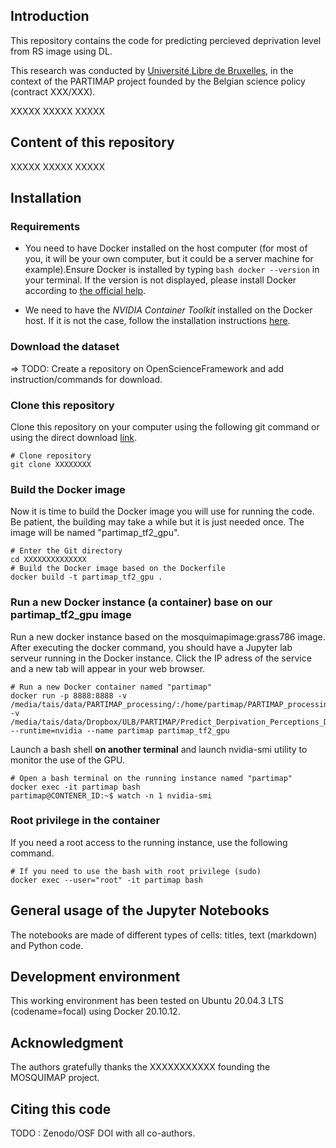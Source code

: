 ## Introduction  

This repository contains the code for predicting percieved deprivation level from RS image using DL.

This research was conducted by [Université Libre de Bruxelles](https://anageo.sciences.ulb.be/), in the context of the PARTIMAP project founded by the Belgian science policy (contract XXX/XXX).

XXXXX
XXXXX
XXXXX

## Content of this repository
XXXXX
XXXXX
XXXXX

## Installation
### Requirements
- You need to have Docker installed on the host computer (for most of you, it will be your own computer, but it could be a server machine for example).Ensure Docker is installed by typing ``` bash docker --version ``` in your terminal. If the version is not displayed, please install Docker according to [the official help](https://docs.docker.com/get-docker/).

- We need to have the *NVIDIA Container Toolkit* installed on the Docker host. If it is not the case, follow the installation instructions [here](https://www.tensorflow.org/install/docker).

### Download the dataset
=> TODO: Create a repository on OpenScienceFramework and add instruction/commands for download.  

### Clone this repository
Clone this repository on your computer using the following git command or using the direct download [link](https://github.com/XXXXXXX).
```
# Clone repository
git clone XXXXXXXX
```

### Build the Docker image
Now it is time to build the Docker image you will use for running the code.
Be patient, the building may take a while but it is just needed once.
The image will be named "partimap_tf2_gpu".
```
# Enter the Git directory
cd XXXXXXXXXXXXXX
# Build the Docker image based on the Dockerfile
docker build -t partimap_tf2_gpu .
```

### Run a new Docker instance (a container) base on our partimap_tf2_gpu image
Run a new docker instance based on the mosquimapimage:grass786 image. After executing the docker command,
you should have a Jupyter lab serveur running in the Docker instance.
Click the IP adress of the service and a new tab will appear in your web browser.

```
# Run a new Docker container named "partimap"
docker run -p 8888:8888 -v /media/tais/data/PARTIMAP_processing/:/home/partimap/PARTIMAP_processing -v /media/tais/data/Dropbox/ULB/PARTIMAP/Predict_Derpivation_Perceptions_DL/:/home/partimap --runtime=nvidia --name partimap partimap_tf2_gpu

```

Launch a bash shell **on another terminal** and launch nvidia-smi utility to monitor the use of the GPU.
```
# Open a bash terminal on the running instance named "partimap"
docker exec -it partimap bash
partimap@CONTENER_ID:~$ watch -n 1 nvidia-smi

```

### Root privilege in the container
If you need a root access to the running instance, use the following command.
```
# If you need to use the bash with root privilege (sudo)
docker exec --user="root" -it partimap bash

```

## General usage of the Jupyter Notebooks
The notebooks are made of different types of cells: titles, text (markdown) and Python code.

## Development environment
This working environment has been tested on Ubuntu 20.04.3 LTS (codename=focal) using Docker 20.10.12.

## Acknowledgment
The authors gratefully thanks the XXXXXXXXXXX founding the MOSQUIMAP project.  

## Citing this code
TODO : Zenodo/OSF DOI with all co-authors.
